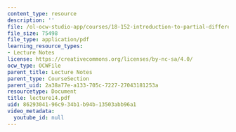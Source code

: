 ```yaml
---
content_type: resource
description: ''
file: /ol-ocw-studio-app/courses/18-152-introduction-to-partial-differential-equations-fall-2005/8629304196c934b1b94b13503abb96a1_lecture14.pdf
file_size: 75498
file_type: application/pdf
learning_resource_types:
- Lecture Notes
license: https://creativecommons.org/licenses/by-nc-sa/4.0/
ocw_type: OCWFile
parent_title: Lecture Notes
parent_type: CourseSection
parent_uid: 2a38a77e-a133-705c-7227-27043181253a
resourcetype: Document
title: lecture14.pdf
uid: 86293041-96c9-34b1-b94b-13503abb96a1
video_metadata:
  youtube_id: null
---
```

